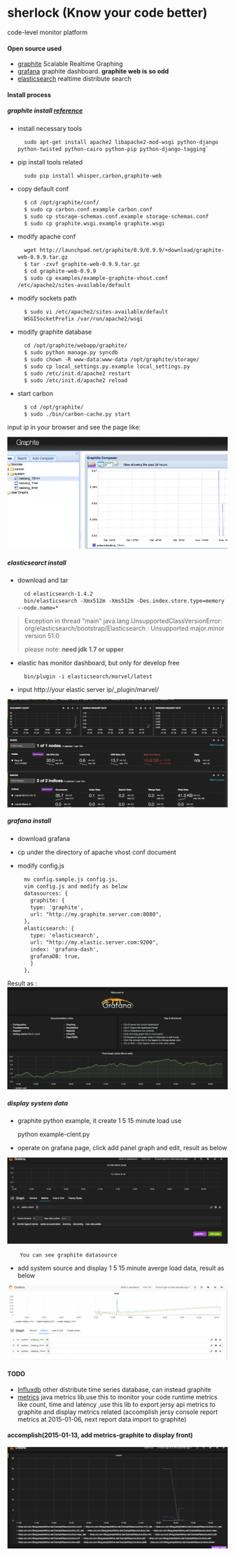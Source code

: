 sherlock (Know your code better)
========

code-level monitor platform

#### Open source used
* [graphite](http://graphite.wikidot.com/) Scalable Realtime Graphing
* [grafana](http://grafana.org/) graphite dashboard. __graphite web is so odd__
* [elasticsearch](http://www.elasticsearch.org/) realtime distribute search

#### Install process

##### graphite install [reference](http://www.vpsee.com/2012/05/install-graphite-on-ubuntu-12-04/)
* install necessary tools
 
 		sudo apt-get install apache2 libapache2-mod-wsgi python-django python-twisted python-cairo python-pip python-django-tagging`
* pip install tools related

		sudo pip install whisper,carbon,graphite-web
		
* copy default conf

		$ cd /opt/graphite/conf/
        $ sudo cp carbon.conf.example carbon.conf
        $ sudo cp storage-schemas.conf.example storage-schemas.conf
        $ sudo cp graphite.wsgi.example graphite.wsgi
* modify apache conf

        wget http://launchpad.net/graphite/0.9/0.9.9/+download/graphite-web-0.9.9.tar.gz
        $ tar -zxvf graphite-web-0.9.9.tar.gz
        $ cd graphite-web-0.9.9
        $ sudo cp examples/example-graphite-vhost.conf /etc/apache2/sites-available/default

* modify sockets path

		$ sudo vi /etc/apache2/sites-available/default
        WSGISocketPrefix /var/run/apache2/wsgi
        
* modify graphite database 

		cd /opt/graphite/webapp/graphite/
		$ sudo python manage.py syncdb
		$ sudo chown -R www-data:www-data /opt/graphite/storage/
		$ sudo cp local_settings.py.example local_settings.py
		$ sudo /etc/init.d/apache2 restart
		$ sudo /etc/init.d/apache2 reload	
	
* start carbon

		$ cd /opt/graphite/
		$ sudo ./bin/carbon-cache.py start
		
input ip in your browser and see the page like:

![graphite](./image/graphite-web.png)

##### elasticsearct install
* download and tar

		cd elasticsearch-1.4.2 
		bin/elasticsearch -Xmx512m -Xms512m -Des.index.store.type=memory --node.name=*
		
> Exception in thread "main" java.lang.UnsupportedClassVersionError: org/elasticsearch/bootstrap/Elasticsearch : Unsupported major.minor version 51.0
> 
> please note:  __need jdk 1.7 or upper__

* elastic has monitor dashboard, but only for develop free

		bin/plugin -i elasticsearch/marvel/latest
		
* input http://your elastic server ip/_plugin/marvel/

![marvel](./image/marvel.png)


##### grafana install
* download grafana
* cp under the directory of apache vhost conf document
* modify config.js
		
		mv config.sample.js config.js, 
		vim config.js and modify as below
		datasources: {
          graphite: {
          type: 'graphite',
          url: "http://my.graphite.server.com:8080",
        },
        elasticsearch: {
          type: 'elasticsearch',
          url: "http://my.elastic.server.com:9200",
          index: 'grafana-dash',
          grafanaDB: true,
          }
        },
Result as :
![grafana-demo](./image/grafana-demo.png)

##### display system data
* graphite python example, it create 1 5 15 minute load use

	python example-clent.py
	
* operate on grafana page, click add panel graph and edit, result as below

![edit](./image/edit.png)
		
		You can see graphite datasource
		
* add system source and display 1 5 15 minute averge load data, result as below

![load](./image/load.png)

#### TODO

* [Influxdb](http://influxdb.com/) other distribute time series database, can instead graphite
* [metrics](https://dropwizard.github.io/metrics/3.1.0/getting-started/) java metrics lib,use this to monitor your code runtime metrics like count, time and latency ,use this lib to export jersy api metrics to graphite and display metrics related (accomplish jersy console report metrics at 2015-01-06, next report data import to graphite)

#### accomplish(2015-01-13, add metrics-graphite to display front)
![last display](./image/metrics-graphite.png)
